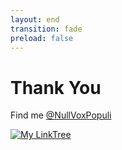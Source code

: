 ```yaml
---
layout: end
transition: fade 
preload: false 
---
```


# Thank You 

Find me [@NullVoxPopuli](https://linktr.ee/nullvoxpopuli)

[![My LinkTree](/pages/qrcode.png)](https://linktr.ee/nullvoxpopuli)

<!-- 

...and that's it!  
Thanks for listening, 
and as always, you can ask me anything @NullVoxPopuli

-->


